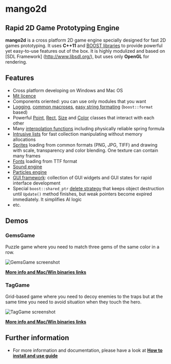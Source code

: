 # mango2d

## Rapid 2D Game Prototyping Engine
**mango2d** is a cross platform 2D game engine specially designed for fast 2D games prototyping. 
It uses **C++11** and [BOOST libraries](http://wwww.boost.org) to provide powerful yet easy-to-use 
features out of the box. It is highly modulized and based on [SDL Framework] (http://www.libsdl.org/), 
but uses only **OpenGL** for rendering. 

## Features
* Cross platform developing on Windows and Mac OS
* [Mit licence](http://choosealicense.com/licenses/mit/)
* Components oriented: you can use only modules that you want
* [Logging](Core/Log.h), [common macroses](Core/CommonMacros.h), 
  [easy string formating](Core/StrFormat.h) (`boost::format` based)
* Powerful [Point](Core/Point.hpp), [Rect](Core/Rect.hpp), [Size](Core/Size.hpp) and 
  [Color](Graphics/Color.hpp) classes that interact with each other
* Many [interpolation functions](Core/Interp.hpp) including physically reliable spring formula
* [Intrusive lists](Core/TinyList.hpp) for fast collection manipulating without memory allocations 
* [Sprites](Graphics/Texture.h) loading from common formats (PNG, JPG, TIFF) and drawing with scale, 
  transparency and color blending. One texture can contain many frames
* [Fonts](Graphics/Font.h) loading from TTF format
* [Sound engine](Audio/)
* [Particles engine](Particles/)
* [GUI framework](Gui/): collection of GUI widgets and GUI states for rapid interface development
* Special `boost::shared_ptr` [delete strategy](Logic/DefferedSharedPtrDeleter.hpp) that keeps 
  object destruction until `Update()` method finishes, but weak pointers become expired immediately. 
  It simplifies AI logic
* etc.

## Demos
### GemsGame

Puzzle game where you need to match three gems of the same color in a row.

![GemsGame screenshot](https://raw.github.com/wiki/black-square/mango2d/img/GemsGame2.jpg)

**[More info and Mac/Win binaries links](https://github.com/black-square/GemsGame/blob/master/README.md)**

### TagGame

Grid-based game where you need to decoy enemies to the traps but at the same time you need to avoid 
situation when they touch the hero.

![TagGame screenshot](https://raw.github.com/wiki/black-square/mango2d/img/TagGame.png)

**[More info and Mac/Win binaries links](https://github.com/black-square/TagGame/blob/master/README.md)**

## Further information
* For more information and documentation, please have a look at 
  **[How to install and use guide](Docs/How-to-install.md)**
